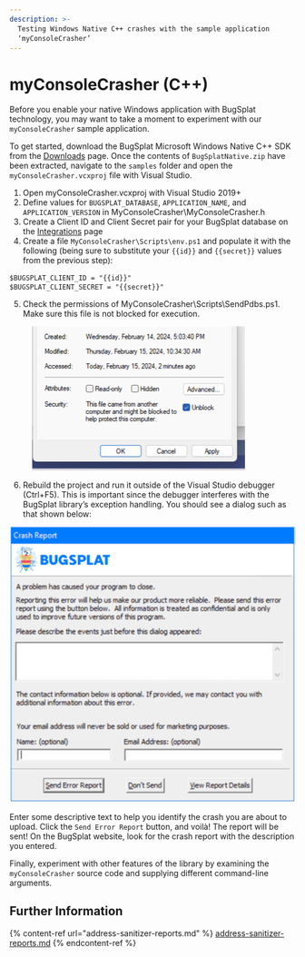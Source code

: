 ```yaml
---
description: >-
  Testing Windows Native C++ crashes with the sample application
  ‘myConsoleCrasher’
---
```


# myConsoleCrasher (C++)

Before you enable your native Windows application with BugSplat technology, you may want to take a moment to experiment with our `myConsoleCrasher` sample application.

To get started, download the BugSplat Microsoft Windows Native C++ SDK from the [Downloads](https://www.bugsplat.com/docs/sdk/) page. Once the contents of `BugSplatNative.zip` have been extracted, navigate to the `samples` folder and open the `myConsoleCrasher.vcxproj` file with Visual Studio.

1. Open myConsoleCrasher.vcxproj with Visual Studio 2019+&#x20;
2. Define values for `BUGSPLAT_DATABASE`, `APPLICATION_NAME`, and `APPLICATION_VERSION` in MyConsoleCrasher\MyConsoleCrasher.h
3. Create a Client ID and Client Secret pair for your BugSplat database on the [Integrations](https://app.bugsplat.com/v2/settings/database/integrations) page
4. Create a file `MyConsoleCrasher\Scripts\env.ps1` and populate it with the following (being sure to substitute your `{{id}}` and `{{secret}}` values from the previous step):

```
$BUGSPLAT_CLIENT_ID = "{{id}}"
$BUGSPLAT_CLIENT_SECRET = "{{secret}}"
```

5. Check the permissions of MyConsoleCrasher\Scripts\SendPdbs.ps1.  Make sure this file is not blocked for execution.

<figure><img src="../../../../.gitbook/assets/image (1).png" alt="" width="375"><figcaption></figcaption></figure>

6. Rebuild the project and run it outside of the Visual Studio debugger (Ctrl+F5). This is important since the debugger interferes with the BugSplat library’s exception handling. You should see a dialog such as that shown below:

![BugSplat Crash Dialog](<../../../../.gitbook/assets/bugsplat-crash-dialog (2) (2) (2) (2) (2) (2) (2) (2) (2) (2) (3) (2) (1) (2).png>)

Enter some descriptive text to help you identify the crash you are about to upload.  Click the `Send Error Report` button, and voilà!  The report will be sent! On the BugSplat website, look for the crash report with the description you entered.

Finally, experiment with other features of the library by examining the `myConsoleCrasher` source code and supplying different command-line arguments.

## Further Information

{% content-ref url="address-sanitizer-reports.md" %}
[address-sanitizer-reports.md](address-sanitizer-reports.md)
{% endcontent-ref %}
